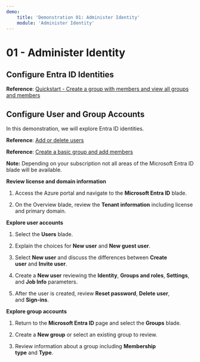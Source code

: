```yaml
---
demo:
    title: 'Demonstration 01: Administer Identity'
    module: 'Administer Identity'
---
```


# 01 - Administer Identity

## Configure Entra ID Identities

**Reference**: [Quickstart - Create a group with members and view all groups and members](https://docs.microsoft.com/azure/active-directory/fundamentals/active-directory-groups-view-azure-portal)

## Configure User and Group Accounts

In this demonstration, we will explore Entra ID identities.

**Reference**: [Add or delete users](https://docs.microsoft.com/azure/active-directory/fundamentals/add-users-azure-active-directory)

**Reference**: [Create a basic group and add members](https://docs.microsoft.com/azure/active-directory/fundamentals/active-directory-groups-create-azure-portal#create-a-basic-group-and-add-members)

**Note:** Depending on your subscription not all areas of the Microsoft Entra ID blade will be available. 

**Review license and domain information**

1.  Access the Azure portal and navigate to the **Microsoft Entra ID** blade.

2.  On the Overview blade, review the **Tenant information** including license and primary domain.

**Explore user accounts**

1.  Select the **Users** blade.

2.  Explain the choices for **New user** and **New guest user**.

3.  Select **New user** and discuss the differences between **Create
    user** and **Invite user**.

4.  Create a **New user** reviewing the **Identity**, **Groups and
    roles**, **Settings**, and **Job Info** parameters.

5.  After the user is created, review **Reset password**, **Delete
    user**, and **Sign-ins**.

**Explore group accounts**

1.  Return to the **Microsoft Entra ID** page and select
    the **Groups** blade.

2.  Create a **New group** or select an existing group to review.

3.  Review information about a group including **Membership
    type** and **Type**.
